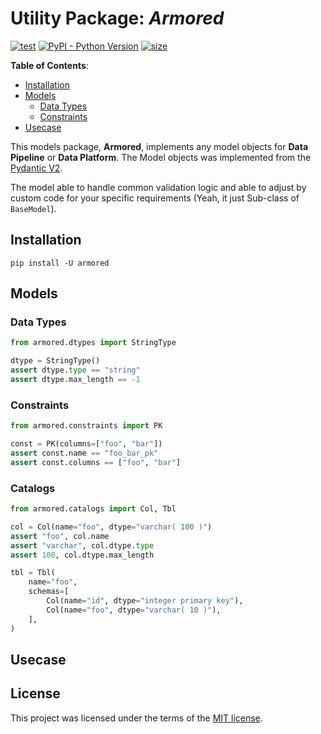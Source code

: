 # Utility Package: *Armored*

[![test](https://github.com/korawica/armored/actions/workflows/tests.yml/badge.svg?branch=main)](https://github.com/korawica/armored/actions/workflows/tests.yml)
[![PyPI - Python Version](https://img.shields.io/pypi/pyversions/armored?logo=pypi)](https://pypi.org/project/armored/)
[![size](https://img.shields.io/github/languages/code-size/korawica/armored)](https://github.com/korawica/armored)

**Table of Contents**:

- [Installation](#installation)
- [Models](#models)
  - [Data Types](#data-types)
  - [Constraints](#constraints)
- [Usecase](#usecase)

This models package, **Armored**, implements any model objects for **Data Pipeline**
or **Data Platform**. The Model objects was implemented from the [Pydantic V2](https://docs.pydantic.dev/latest/).

The model able to handle common validation logic and able to adjust by custom code
for your specific requirements (Yeah, it just Sub-class of `BaseModel`).

## Installation

```shell
pip install -U armored
```

## Models

### Data Types

```python
from armored.dtypes import StringType

dtype = StringType()
assert dtype.type == "string"
assert dtype.max_length == -1
```

### Constraints

```python
from armored.constraints import PK

const = PK(columns=["foo", "bar"])
assert const.name == "foo_bar_pk"
assert const.columns == ["foo", "bar"]
```

### Catalogs

```python
from armored.catalogs import Col, Tbl

col = Col(name="foo", dtype="varchar( 100 )")
assert "foo", col.name
assert "varchar", col.dtype.type
assert 100, col.dtype.max_length

tbl = Tbl(
    name="foo",
    schemas=[
        Col(name="id", dtype="integer primary key"),
        Col(name="foo", dtype="varchar( 10 )"),
    ],
)
```

## Usecase

## License

This project was licensed under the terms of the [MIT license](LICENSE).
